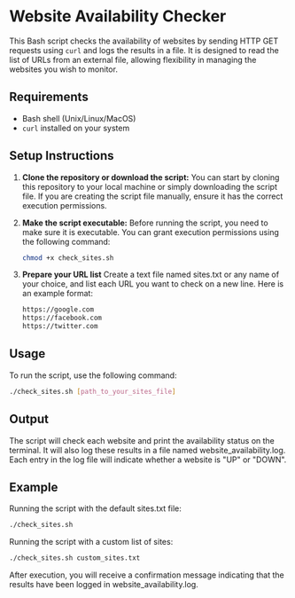 # Website Availability Checker

This Bash script checks the availability of websites by sending HTTP GET requests using `curl` and logs the results in a file. It is designed to read the list of URLs from an external file, allowing flexibility in managing the websites you wish to monitor.

## Requirements

- Bash shell (Unix/Linux/MacOS)
- `curl` installed on your system

## Setup Instructions

1. **Clone the repository or download the script:**
   You can start by cloning this repository to your local machine or simply downloading the script file. If you are creating the script file manually, ensure it has the correct execution permissions.

2. **Make the script executable:**
   Before running the script, you need to make sure it is executable. You can grant execution permissions using the following command:
   ```bash
   chmod +x check_sites.sh
   ```

3. **Prepare your URL list**
    Create a text file named sites.txt or any name of your choice, and list each URL you want to check on a new line. Here is an example format:

    ```bash
    https://google.com
    https://facebook.com
    https://twitter.com
    ```

## Usage

To run the script, use the following command:

```bash
./check_sites.sh [path_to_your_sites_file]
```

## Output

The script will check each website and print the availability status on the terminal. It will also log these results in a file named website_availability.log. Each entry in the log file will indicate whether a website is "UP" or "DOWN".

## Example

Running the script with the default sites.txt file:

```bash
./check_sites.sh
```

Running the script with a custom list of sites:

```bash
./check_sites.sh custom_sites.txt
```

After execution, you will receive a confirmation message indicating that the results have been logged in website_availability.log.